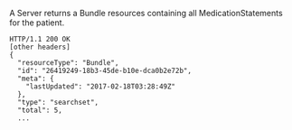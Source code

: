 A Server returns a Bundle resources containing all MedicationStatements for the patient.


    HTTP/1.1 200 OK
    [other headers]
    {
      "resourceType": "Bundle",
      "id": "26419249-18b3-45de-b10e-dca0b2e72b",
      "meta": {
        "lastUpdated": "2017-02-18T03:28:49Z"
      },
      "type": "searchset",
      "total": 5,
      ...
